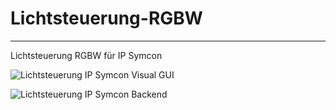 # Lichtsteuerung-RGBW
***

Lichtsteuerung RGBW für IP Symcon

![Lichtsteuerung IP Symcon Visual GUI](http://i.imgur.com/tUkT8jn.png)

![Lichtsteuerung IP Symcon Backend](http://i.imgur.com/HiuAkL3.png)
